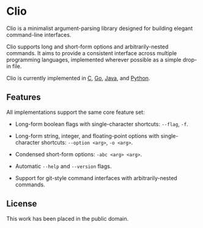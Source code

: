 
# Clio

Clio is a minimalist argument-parsing library designed for building elegant command-line interfaces.

Clio supports long and short-form options and arbitrarily-nested commands. It aims to provide a consistent interface across multiple programming languages, implemented wherever possible as a simple drop-in file.

Clio is currently implemented in [C][], [Go][], [Java][], and [Python][].

[C]: ./c/
[Go]: ./go/
[Java]: ./java/
[Python]: ./python/


## Features

All implementations support the same core feature set:

* Long-form boolean flags with single-character shortcuts: `--flag`, `-f`.

* Long-form string, integer, and floating-point options with
  single-character shortcuts: `--option <arg>`, `-o <arg>`.

* Condensed short-form options: `-abc <arg> <arg>`.

* Automatic `--help` and `--version` flags.

* Support for git-style command interfaces with arbitrarily-nested commands.


## License

This work has been placed in the public domain.
